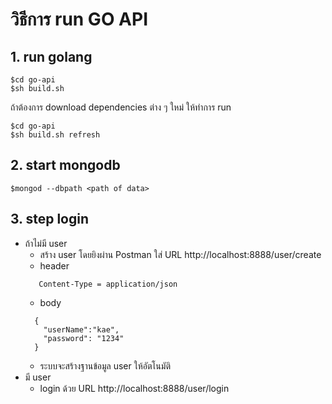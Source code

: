 <!-- start api -->
# วิธีการ run GO API

<!-- step mongo and first use api-->
## 1. run golang
```
$cd go-api
$sh build.sh
```
ถ้าต้องการ download dependencies ต่าง ๆ ใหม่ ให้ทำการ run

```
$cd go-api
$sh build.sh refresh
```

## 2. start mongodb
```
$mongod --dbpath <path of data>
```
## 3. step login
  - ถ้าไม่มี user
    - สร้าง user โดยยิงผ่าน Postman ใส่ URL http://localhost:8888/user/create
    - header
    ```
       Content-Type = application/json
    ```
    - body
    ```
      {
        "userName":"kae",
        "password": "1234"
      }
    ```
    - ระบบจะสร้างฐานข้อมูล user ให้อัตโนมัติ
  - มี user
    - login ด้วย URL http://localhost:8888/user/login
